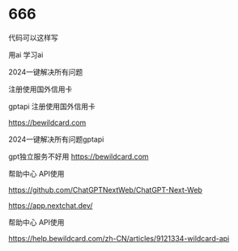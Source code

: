 # 666

代码可以这样写

用ai
学习ai



2024一键解决所有问题

注册使用国外信用卡

gptapi 注册使用国外信用卡

https://bewildcard.com

2024一键解决所有问题gptapi

gpt独立服务不好用 https://bewildcard.com


帮助中心  API使用



https://github.com/ChatGPTNextWeb/ChatGPT-Next-Web



https://app.nextchat.dev/




帮助中心  API使用


https://help.bewildcard.com/zh-CN/articles/9121334-wildcard-api

